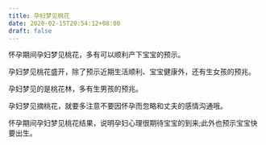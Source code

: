 ```yaml
---
title: 孕妇梦见桃花
date: 2020-02-15T20:54:12+08:00
draft: false
---
```


怀孕期间孕妇梦见桃花，多有可以顺利产下宝宝的预示。<br>

孕妇梦见桃花盛开，除了预示近期生活顺利、宝宝健康外，还有生女孩的预兆。<br>

孕妇梦见的是桃花林，多有生男孩的预兆。<br>

孕妇梦见摘桃花，就要多注意不要因怀孕而忽略和丈夫的感情沟通哦。<br>

怀孕期间孕妇梦见桃花结果，说明孕妇心理很期待宝宝的到来;此外也预示宝宝快要出生。<br>
